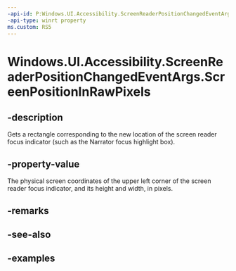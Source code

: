 ```yaml
---
-api-id: P:Windows.UI.Accessibility.ScreenReaderPositionChangedEventArgs.ScreenPositionInRawPixels
-api-type: winrt property
ms.custom: RS5
---
```


<!-- Property syntax.
public Rect ScreenPositionInRawPixels { get; }
-->

# Windows.UI.Accessibility.ScreenReaderPositionChangedEventArgs.ScreenPositionInRawPixels

## -description

Gets a rectangle corresponding to the new location of the screen reader focus indicator (such as the Narrator focus highlight box).

## -property-value

The physical screen coordinates of the upper left corner of the screen reader focus indicator, and its height and width, in pixels.

## -remarks

## -see-also

## -examples

